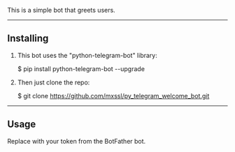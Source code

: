 This is a simple bot that greets users.

----------
Installing
----------

1) This bot uses the "python-telegram-bot" library:

    $ pip install python-telegram-bot --upgrade

2) Then just clone the repo:

    $ git clone https://github.com/mxssl/py_telegram_welcome_bot.git

-----
Usage
-----

Replace <TOKEN> with your token from the BotFather bot.
